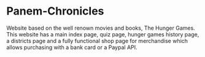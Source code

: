 # Panem-Chronicles
Website based on the well renown movies and books, The Hunger Games. This website has a main index page, quiz page, hunger games history page, a districts page and a fully functional shop page for merchandise which allows purchasing with a bank card or a Paypal API.  
